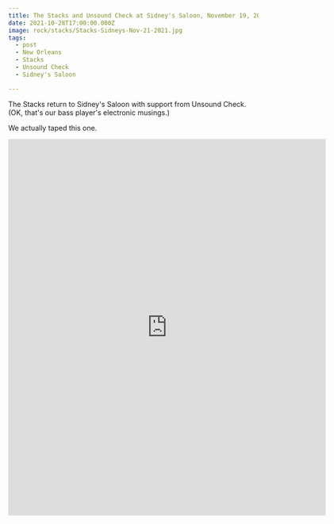 ```yaml
---
title: The Stacks and Unsound Check at Sidney's Saloon, November 19, 2021
date: 2021-10-28T17:00:00.000Z
image: rock/stacks/Stacks-Sidneys-Nov-21-2021.jpg
tags:
  - post 
  - New Orleans
  - Stacks
  - Unsound Check
  - Sidney's Saloon

---
```


The Stacks return to Sidney's Saloon with support from Unsound Check. (OK, that's our bass player's electronic musings.)

We actually taped this one.

<iframe style="border: 0; width: 640px; height: 760px;" src="https://bandcamp.com/EmbeddedPlayer/album=2400986718/size=large/bgcol=ffffff/linkcol=2ebd35/tracklist=false/transparent=true/" seamless><a href="https://thestacksnola.bandcamp.com/album/stacks-at-sidneys-saloon">Stacks at Sidney&#39;s Saloon by The Stacks</a></iframe>